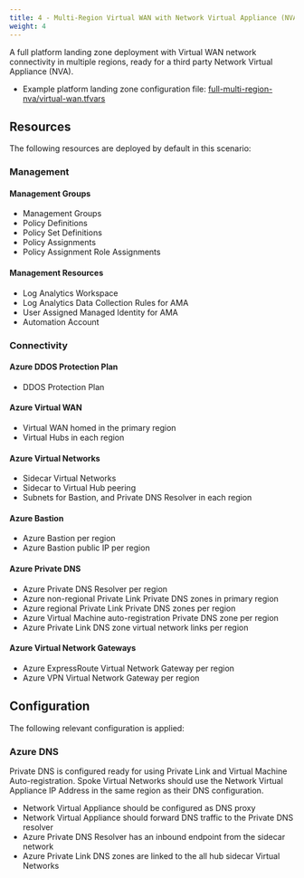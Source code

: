 ```yaml
---
title: 4 - Multi-Region Virtual WAN with Network Virtual Appliance (NVA)
weight: 4
---
```


A full platform landing zone deployment with Virtual WAN network connectivity in multiple regions, ready for a third party Network Virtual Appliance (NVA).

* Example platform landing zone configuration file: [full-multi-region-nva/virtual-wan.tfvars](https://raw.githubusercontent.com/Azure/alz-terraform-accelerator/refs/heads/main/templates/platform_landing_zone/examples/full-multi-region-nva/virtual-wan.tfvars)

## Resources

The following resources are deployed by default in this scenario:

### Management

#### Management Groups

- Management Groups
- Policy Definitions
- Policy Set Definitions
- Policy Assignments
- Policy Assignment Role Assignments

#### Management Resources

- Log Analytics Workspace
- Log Analytics Data Collection Rules for AMA
- User Assigned Managed Identity for AMA
- Automation Account

### Connectivity

#### Azure DDOS Protection Plan

- DDOS Protection Plan

#### Azure Virtual WAN

- Virtual WAN homed in the primary region
- Virtual Hubs in each region

#### Azure Virtual Networks

- Sidecar Virtual Networks
- Sidecar to Virtual Hub peering
- Subnets for Bastion, and Private DNS Resolver in each region

#### Azure Bastion

- Azure Bastion per region
- Azure Bastion public IP per region

#### Azure Private DNS

- Azure Private DNS Resolver per region
- Azure non-regional Private Link Private DNS zones in primary region
- Azure regional Private Link Private DNS zones per region
- Azure Virtual Machine auto-registration Private DNS zone per region
- Azure Private Link DNS zone virtual network links per region

#### Azure Virtual Network Gateways

- Azure ExpressRoute Virtual Network Gateway per region
- Azure VPN Virtual Network Gateway per region

## Configuration

The following relevant configuration is applied:

### Azure DNS

Private DNS is configured ready for using Private Link and Virtual Machine Auto-registration. Spoke Virtual Networks should use the Network Virtual Appliance IP Address in the same region as their DNS configuration.

- Network Virtual Appliance should be configured as DNS proxy
- Network Virtual Appliance should forward DNS traffic to the Private DNS resolver
- Azure Private DNS Resolver has an inbound endpoint from the sidecar network
- Azure Private Link DNS zones are linked to the all hub sidecar Virtual Networks
